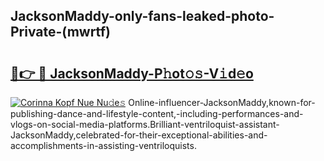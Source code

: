 ## JacksonMaddy-only-fans​-leaked-photo​-Private-(mwrtf)


# <h2><a href="https://mediaupload.pro?title=JacksonMaddy&ref=git">🔗👉 🔴 JacksonMaddy-P𝚑ot𝚘𝚜-V𝚒d𝚎o</a></h2>

[![Corinna Kopf Nue Nu𝚍e𝚜](https://i.imgur.com/0qMVB7G.gif)](https://mediaupload.pro?title=JacksonMaddy&ref=git)
Online-influencer-JacksonMaddy,known-for-publishing-dance-and-lifestyle-content,-including-performances-and-vlogs-on-social-media-platforms.Brilliant-ventriloquist-assistant-JacksonMaddy,celebrated-for-their-exceptional-abilities-and-accomplishments-in-assisting-ventriloquists.  